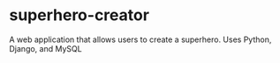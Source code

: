 # superhero-creator
A web application that allows users to create a superhero. Uses Python, Django, and MySQL

